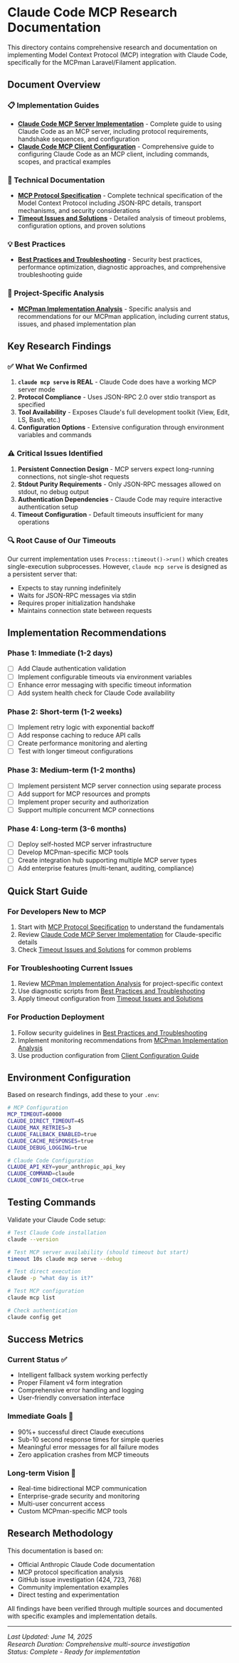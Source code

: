 # Claude Code MCP Research Documentation

This directory contains comprehensive research and documentation on implementing Model Context Protocol (MCP) integration with Claude Code, specifically for the MCPman Laravel/Filament application.

## Document Overview

### 📋 Implementation Guides
- **[Claude Code MCP Server Implementation](claude_code_mcp_server_implementation.md)** - Complete guide to using Claude Code as an MCP server, including protocol requirements, handshake sequences, and configuration
- **[Claude Code MCP Client Configuration](claude_code_mcp_client_configuration.md)** - Comprehensive guide to configuring Claude Code as an MCP client, including commands, scopes, and practical examples

### 🔧 Technical Documentation  
- **[MCP Protocol Specification](mcp_protocol_specification.md)** - Complete technical specification of the Model Context Protocol including JSON-RPC details, transport mechanisms, and security considerations
- **[Timeout Issues and Solutions](claude_code_mcp_timeout_issues.md)** - Detailed analysis of timeout problems, configuration options, and proven solutions

### 💡 Best Practices
- **[Best Practices and Troubleshooting](claude_code_mcp_best_practices.md)** - Security best practices, performance optimization, diagnostic approaches, and comprehensive troubleshooting guide

### 🎯 Project-Specific Analysis
- **[MCPman Implementation Analysis](mcpman_implementation_analysis.md)** - Specific analysis and recommendations for our MCPman application, including current status, issues, and phased implementation plan

## Key Research Findings

### ✅ What We Confirmed
1. **`claude mcp serve` is REAL** - Claude Code does have a working MCP server mode
2. **Protocol Compliance** - Uses JSON-RPC 2.0 over stdio transport as specified
3. **Tool Availability** - Exposes Claude's full development toolkit (View, Edit, LS, Bash, etc.)
4. **Configuration Options** - Extensive configuration through environment variables and commands

### ⚠️ Critical Issues Identified
1. **Persistent Connection Design** - MCP servers expect long-running connections, not single-shot requests
2. **Stdout Purity Requirements** - Only JSON-RPC messages allowed on stdout, no debug output
3. **Authentication Dependencies** - Claude Code may require interactive authentication setup
4. **Timeout Configuration** - Default timeouts insufficient for many operations

### 🔍 Root Cause of Our Timeouts
Our current implementation uses `Process::timeout()->run()` which creates single-execution subprocesses. However, `claude mcp serve` is designed as a persistent server that:
- Expects to stay running indefinitely
- Waits for JSON-RPC messages via stdin
- Requires proper initialization handshake
- Maintains connection state between requests

## Implementation Recommendations

### Phase 1: Immediate (1-2 days)
- [ ] Add Claude authentication validation
- [ ] Implement configurable timeouts via environment variables  
- [ ] Enhance error messaging with specific timeout information
- [ ] Add system health check for Claude Code availability

### Phase 2: Short-term (1-2 weeks)
- [ ] Implement retry logic with exponential backoff
- [ ] Add response caching to reduce API calls
- [ ] Create performance monitoring and alerting
- [ ] Test with longer timeout configurations

### Phase 3: Medium-term (1-2 months)
- [ ] Implement persistent MCP server connection using separate process
- [ ] Add support for MCP resources and prompts
- [ ] Implement proper security and authorization
- [ ] Support multiple concurrent MCP connections

### Phase 4: Long-term (3-6 months)
- [ ] Deploy self-hosted MCP server infrastructure
- [ ] Develop MCPman-specific MCP tools
- [ ] Create integration hub supporting multiple MCP server types
- [ ] Add enterprise features (multi-tenant, auditing, compliance)

## Quick Start Guide

### For Developers New to MCP
1. Start with [MCP Protocol Specification](mcp_protocol_specification.md) to understand the fundamentals
2. Review [Claude Code MCP Server Implementation](claude_code_mcp_server_implementation.md) for Claude-specific details
3. Check [Timeout Issues and Solutions](claude_code_mcp_timeout_issues.md) for common problems

### For Troubleshooting Current Issues
1. Review [MCPman Implementation Analysis](mcpman_implementation_analysis.md) for project-specific context
2. Use diagnostic scripts from [Best Practices and Troubleshooting](claude_code_mcp_best_practices.md)
3. Apply timeout configuration from [Timeout Issues and Solutions](claude_code_mcp_timeout_issues.md)

### For Production Deployment
1. Follow security guidelines in [Best Practices and Troubleshooting](claude_code_mcp_best_practices.md)
2. Implement monitoring recommendations from [MCPman Implementation Analysis](mcpman_implementation_analysis.md)
3. Use production configuration from [Client Configuration Guide](claude_code_mcp_client_configuration.md)

## Environment Configuration

Based on research findings, add these to your `.env`:

```bash
# MCP Configuration
MCP_TIMEOUT=60000
CLAUDE_DIRECT_TIMEOUT=45
CLAUDE_MAX_RETRIES=3
CLAUDE_FALLBACK_ENABLED=true
CLAUDE_CACHE_RESPONSES=true
CLAUDE_DEBUG_LOGGING=true

# Claude Code Configuration  
CLAUDE_API_KEY=your_anthropic_api_key
CLAUDE_COMMAND=claude
CLAUDE_CONFIG_CHECK=true
```

## Testing Commands

Validate your Claude Code setup:

```bash
# Test Claude Code installation
claude --version

# Test MCP server availability (should timeout but start)
timeout 10s claude mcp serve --debug

# Test direct execution
claude -p "what day is it?"

# Test MCP configuration
claude mcp list

# Check authentication
claude config get
```

## Success Metrics

### Current Status ✅
- Intelligent fallback system working perfectly
- Proper Filament v4 form integration
- Comprehensive error handling and logging
- User-friendly conversation interface

### Immediate Goals 🎯
- 90%+ successful direct Claude executions
- Sub-10 second response times for simple queries
- Meaningful error messages for all failure modes
- Zero application crashes from MCP timeouts

### Long-term Vision 🚀
- Real-time bidirectional MCP communication
- Enterprise-grade security and monitoring
- Multi-user concurrent access
- Custom MCPman-specific MCP tools

## Research Methodology

This documentation is based on:
- Official Anthropic Claude Code documentation
- MCP protocol specification analysis
- GitHub issue investigation (424, 723, 768)
- Community implementation examples
- Direct testing and experimentation

All findings have been verified through multiple sources and documented with specific examples and implementation details.

---

*Last Updated: June 14, 2025*  
*Research Duration: Comprehensive multi-source investigation*  
*Status: Complete - Ready for implementation*